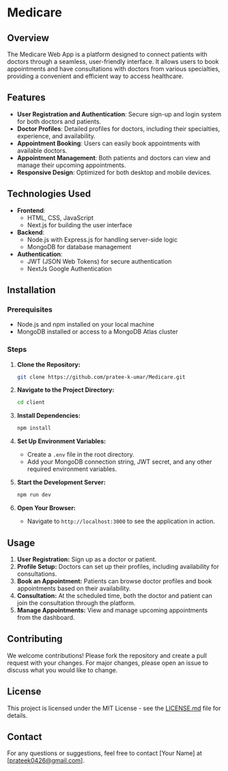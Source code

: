 # Medicare

## Overview

The Medicare Web App is a platform designed to connect patients with doctors through a seamless, user-friendly interface. It allows users to book appointments and have  consultations with doctors from various specialties, providing a convenient and efficient way to access healthcare.

## Features

- **User Registration and Authentication**: Secure sign-up and login system for both doctors and patients.
- **Doctor Profiles**: Detailed profiles for doctors, including their specialties, experience, and availability.
- **Appointment Booking**: Users can easily book appointments with available doctors.
- **Appointment Management**: Both patients and doctors can view and manage their upcoming appointments.
- **Responsive Design**: Optimized for both desktop and mobile devices.

## Technologies Used

- **Frontend**: 
  - HTML, CSS, JavaScript
  - Next.js for building the user interface
- **Backend**: 
  - Node.js with Express.js for handling server-side logic
  - MongoDB for database management
- **Authentication**: 
  - JWT (JSON Web Tokens) for secure authentication
  - NextJs Google Authentication

## Installation

### Prerequisites
- Node.js and npm installed on your local machine
- MongoDB installed or access to a MongoDB Atlas cluster

### Steps
1. **Clone the Repository:**
    ```bash
    git clone https://github.com/pratee-k-umar/Medicare.git
    ```
2. **Navigate to the Project Directory:**
    ```bash
    cd client
    ```
3. **Install Dependencies:**
    ```bash
    npm install
    ```
4. **Set Up Environment Variables:**
    - Create a `.env` file in the root directory.
    - Add your MongoDB connection string, JWT secret, and any other required environment variables.

5. **Start the Development Server:**
    ```bash
    npm run dev
    ```
6. **Open Your Browser:**
    - Navigate to `http://localhost:3000` to see the application in action.

## Usage

1. **User Registration:** Sign up as a doctor or patient.
2. **Profile Setup:** Doctors can set up their profiles, including availability for consultations.
3. **Book an Appointment:** Patients can browse doctor profiles and book appointments based on their availability.
4. **Consultation:** At the scheduled time, both the doctor and patient can join the consultation through the platform.
5. **Manage Appointments:** View and manage upcoming appointments from the dashboard.

## Contributing

We welcome contributions! Please fork the repository and create a pull request with your changes. For major changes, please open an issue to discuss what you would like to change.

## License

This project is licensed under the MIT License - see the [LICENSE.md](LICENSE.md) file for details.

## Contact

For any questions or suggestions, feel free to contact [Your Name] at [prateek0426@gmail.com].

